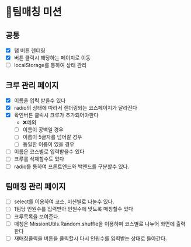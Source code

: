 # 🥤팀매칭 미션

## 공통
  - [x] 탭 버튼 렌더링
  - [x] 버튼 클릭시 해당하는 페이지로 이동
  - [ ] localStorage를 통하여 상태 관리

## 크루 관리 페이지
  - [x] 이름을 입력 받을수 있다
  - [x] radio의 상태에 따라서 렌더링되는 코스페이지가 달라진다
  - [x] 확인버튼 클릭시 크루가 추가되어야한다
    - ❌예외
    - [ ] 이름이 공백일 경우
    - [ ] 이름이 5글자를 넘어갈 경우
    - [ ] 동일한 이름이 있을 경우
  - [ ] 이름은 코스별로 입력받을수 있다 
  - [ ] 크루를 삭제할수도 있다
  - [ ] radio를 통하여 프론트엔드와 백엔드를 구분할수 있다.

## 팀매칭 관리 페이지
  - [ ] select를 이용하여 코스, 미션별로 나눌수 있다.
  - [ ] 1팀당 인원수를 입력받아 인원수에 맞도록 매칭할수 있다
  - [ ] 크루목록을 보여준다.
  - [ ] 매칭은 MissionUtils.Random.shuffle을 이용하며 코스별로 나누어 화면에 출력한다
  - [ ] 재매칭클릭을 버튼을 클릭할시 다시 인원수를 입력받는 상태로 돌아간다.